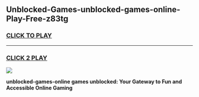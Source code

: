 
## Unblocked-Games-unblocked-games-online-Play-Free-z83tg
<h3>
<a href="https://premium76.site?title=unblocked-games-online&ref=10A">CLICK TO PLAY</a></h3>
<hr>

<h3>
<a href="https://premium76.site?title=unblocked-games-online&ref=10A">CLICK 2 PLAY</a>
  
</h3>

<a href="https://premium76.site?title=unblocked-games-online&ref=10A"><img src="https://clearcache.store/games.png"></a>


**unblocked-games-online games unblocked: Your Gateway to Fun and Accessible Online Gaming**
